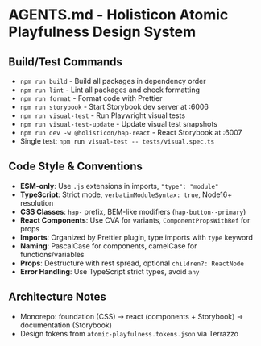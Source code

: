 # AGENTS.md - Holisticon Atomic Playfulness Design System

## Build/Test Commands

- `npm run build` - Build all packages in dependency order
- `npm run lint` - Lint all packages and check formatting
- `npm run format` - Format code with Prettier
- `npm run storybook` - Start Storybook dev server at :6006
- `npm run visual-test` - Run Playwright visual tests
- `npm run visual-test-update` - Update visual test snapshots
- `npm run dev -w @holisticon/hap-react` - React Storybook at :6007
- Single test: `npm run visual-test -- tests/visual.spec.ts`

## Code Style & Conventions

- **ESM-only**: Use `.js` extensions in imports, `"type": "module"`
- **TypeScript**: Strict mode, `verbatimModuleSyntax: true`, Node16+ resolution
- **CSS Classes**: `hap-` prefix, BEM-like modifiers (`hap-button--primary`)
- **React Components**: Use CVA for variants, `ComponentPropsWithRef` for props
- **Imports**: Organized by Prettier plugin, type imports with `type` keyword
- **Naming**: PascalCase for components, camelCase for functions/variables
- **Props**: Destructure with rest spread, optional `children?: ReactNode`
- **Error Handling**: Use TypeScript strict types, avoid `any`

## Architecture Notes

- Monorepo: foundation (CSS) → react (components + Storybook) → documentation
  (Storybook)
- Design tokens from `atomic-playfulness.tokens.json` via Terrazzo
